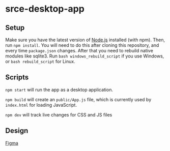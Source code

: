 # srce-desktop-app

## Setup

Make sure you have the latest version of [Node.js](https://nodejs.org/en/)
installed (with npm). Then, run `npm install`. You will need to do this after
cloning this repository, and every time `package.json` changes. After that you 
need to rebuild native modules like sqlite3. Run `bash windows_rebuild_script` 
if you use Windows, or `bash rebuild_script` for Linux. 

## Scripts

`npm start` will run the app as a desktop application.

`npm build` will create an `public/App.js` file, which is currently used by
`index.html` for loading JavaScript.

`npm dev` will track live changes for CSS and JS files

## Design

[Figma](https://www.figma.com/file/3GkovVdGabhJmCOXC4X5Pi/srce-desktop-app?node-id=1%3A14)
